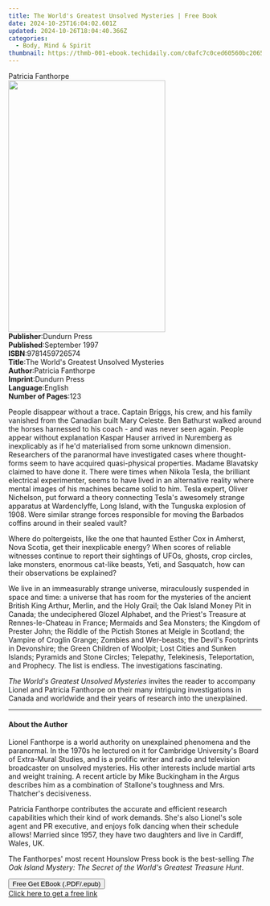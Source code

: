 ```yaml
---
title: The World's Greatest Unsolved Mysteries | Free Book
date: 2024-10-25T16:04:02.601Z
updated: 2024-10-26T18:04:40.366Z
categories:
  - Body, Mind & Spirit
thumbnail: https://thmb-001-ebook.techidaily.com/c0afc7c0ced60560bc2065b7d1fc9fec8c5f46ee9dd293178ef10b24ee21ecde.jpg
---
```

<main id="book-container">
  <div class="flex flex-col">
    <div class="book-brief flex-1 py-6 px-4 sm:p-6 md:py-10 md:px-8">
      <!-- brief-->
      <div class="book-brief-main">Patricia Fanthorpe</div>
    </div>
    <div
      class="book-meta-info flex-1 grid gap-4 col-start-1 col-end-3 row-start-1 sm:mb-6 sm:grid-cols-4 lg:gap-6 lg:col-start-2 lg:row-end-6 lg:row-span-6 lg:mb-0"
    >
      <div
        class="book-meta-info-left place-content-center mt-4 p-4 text-sm leading-6 col-start-2 col-span-2 dark:text-slate-400"
      >
        <img
          class="w-full h-500 object-cover rounded-lg sm:h-255 sm:col-span-2 lg:col-span-full"
          src="https://img-001-ebook.techidaily.com/e0ae8e2e0e29d500b7541464b57675345d77756d7bc76ee8a2fe180c41dc9b7a.jpg"
          alt=""
          width="312"
          height="500"
        />
      </div>
      <div
        class="book-meta-info-right mt-2 col-start-1 row-start-2 col-span-3 self-center"
      >
        <!-- meta data  -->
        <div class="flex flex-col px-4 md:px-8">
          <div class="flex-1">
            <strong>Publisher</strong>:<span class="px-2">Dundurn Press</span>
          </div>
          <div class="flex-1">
            <strong>Published</strong>:<span class="px-2">September 1997</span>
          </div>
          <div class="flex-1">
            <strong>ISBN</strong>:<span class="px-2">9781459726574</span>
          </div>
          <div class="flex-1">
            <strong>Title</strong>:<span class="px-2"
              >The World&#39;s Greatest Unsolved Mysteries</span
            >
          </div>
          <div class="flex-1">
            <strong>Author</strong>:<span class="px-2">Patricia Fanthorpe</span>
          </div>
          <div class="flex-1">
            <strong>Imprint</strong>:<span class="px-2">Dundurn Press</span>
          </div>
          <div class="flex-1">
            <strong>Language</strong>:<span class="px-2">English</span>
          </div>
          <div class="flex-1">
            <strong>Number of Pages</strong>:<span class="px-2">123</span>
          </div>
        </div>
      </div>
    </div>
    <div class="book-description flex-1 py-6 px-4 sm:p-6 md:py-10 md:px-8">
      <div class="book-description-main">
        <div accordion-content="" id="description">
          <p>
            People disappear without a trace. Captain Briggs, his crew, and his
            family vanished from the Canadian built Mary Celeste. Ben Bathurst
            walked around the horses harnessed to his coach - and was never seen
            again. People appear without explanation Kaspar Hauser arrived in
            Nuremberg as inexplicably as if he'd materialised from some unknown
            dimension. Researchers of the paranormal have investigated cases
            where thought-forms seem to have acquired quasi-physical properties.
            Madame Blavatsky claimed to have done it. There were times when
            Nikola Tesla, the brilliant electrical experimenter, seems to have
            lived in an alternative reality where mental images of his machines
            became solid to him. Tesla expert, Oliver Nichelson, put forward a
            theory connecting Tesla's awesomely strange apparatus at
            Wardenclyffe, Long Island, with the Tunguska explosion of 1908. Were
            similar strange forces responsible for moving the Barbados coffins
            around in their sealed vault?
          </p>
          <p>
            Where do poltergeists, like the one that haunted Esther Cox in
            Amherst, Nova Scotia, get their inexplicable energy? When scores of
            reliable witnesses continue to report their sightings of UFOs,
            ghosts, crop circles, lake monsters, enormous cat-like beasts, Yeti,
            and Sasquatch, how can their observations be explained?
          </p>
          <p>
            We live in an immeasurably strange universe, miraculously suspended
            in space and time: a universe that has room for the mysteries of the
            ancient British King Arthur, Merlin, and the Holy Grail; the Oak
            Island Money Pit in Canada; the undeciphered Glozel Alphabet, and
            the Priest's Treasure at Rennes-le-Chateau in France; Mermaids and
            Sea Monsters; the Kingdom of Prester John; the Riddle of the Pictish
            Stones at Meigle in Scotland; the Vampire of Croglin Grange; Zombies
            and Wer-beasts; the Devil's Footprints in Devonshire; the Green
            Children of Woolpit; Lost Cities and Sunken Islands; Pyramids and
            Stone Circles; Telepathy, Telekinesis, Teleportation, and Prophecy.
            The list is endless. The investigations fascinating.
          </p>
          <p>
            <i>The World's Greatest Unsolved Mysteries</i> invites the reader to
            accompany Lionel and Patricia Fanthorpe on their many intriguing
            investigations in Canada and worldwide and their years of research
            into the unexplained.
          </p>
        </div>
        <div class="accordion-fader"></div>
      </div>
    </div>
    <div class="book-excerpts flex-1 py-6 px-4 sm:p-6 md:py-10 md:px-8">
      <!-- excerpts-->
      <div class="book-excerpts-main">
        <hr />
        <h4 class="placeholder placeholder-heading">
          <span>About the Author</span>
        </h4>
        <p></p>
        <p>
          Lionel Fanthorpe is a world authority on unexplained phenomena and the
          paranormal. In the 1970s he lectured on it for Cambridge University's
          Board of Extra-Mural Studies, and is a prolific writer and radio and
          television broadcaster on unsolved mysteries. His other interests
          include martial arts and weight training. A recent article by Mike
          Buckingham in the Argus describes him as a combination of Stallone's
          toughness and Mrs. Thatcher's decisiveness.
        </p>
        <p>
          Patricia Fanthorpe contributes the accurate and efficient research
          capabilities which their kind of work demands. She's also Lionel's
          sole agent and PR executive, and enjoys folk dancing when their
          schedule allows! Married since 1957, they have two daughters and live
          in Cardiff, Wales, UK.
        </p>
        <p>
          The Fanthorpes' most recent Hounslow Press book is the best-selling
          <i
            >The Oak Island Mystery: The Secret of the World's Greatest Treasure
            Hunt</i
          >.
        </p>
        <p></p>
      </div>
    </div>
    <div
      class="book-about-author flex-1 py-6 px-4 sm:p-6 md:py-10 md:px-8"
    ></div>
    <div class="book-free-get flex-1 py-6 px-4 sm:p-6 md:py-10 md:px-8">
      <button
        id="btn-free-get"
        class="bg-blue-500 hover:bg-blue-700 text-white font-bold py-2 px-4 rounded"
      >
        Free Get EBook (.PDF/.epub)
      </button>
      <div id="countdown-display" class="px-2 text-lg mt-2"></div>
      <a
        id="free-link"
        class="hidden bg-blue-500 hover:bg-blue-700 text-white font-bold py-2 px-4 rounded"
        href="https://www.ebooks.com/en-us/book/1576841/the-world-s-greatest-unsolved-mysteries/patricia-fanthorpe/"
        target="_blank"
        >Click here to get a free link</a
      >
    </div>
    <script>
      let countdownTime = 0;
      let countdownInterval = null;
      document
        .getElementById('btn-free-get')
        .addEventListener('click', startCountdown);
      function startCountdown() {
        countdownTime = new Date().getTime() + 60000 * 3;
        countdownInterval = setInterval(updateCountdown, 1000);
        document.getElementById('btn-free-get').disabled = true;
        document
          .getElementById('btn-free-get')
          .classList.add('bg-gray-500', 'cursor-not-allowed');
      }
      function updateCountdown() {
        let currentTime = new Date().getTime();
        let timeLeft = countdownTime - currentTime;
        let secondsLeft = Math.floor(timeLeft / 1000);
        document.getElementById('countdown-display').innerHTML =
          `Remaining time: ${secondsLeft} seconds.`;
        if (secondsLeft <= 0) {
          clearInterval(countdownInterval);
          document.getElementById('btn-free-get').classList.add('hidden');
          document.getElementById('free-link').classList.remove('hidden');
          document.getElementById('countdown-display').innerHTML = '';
        }
      }
    </script>
  </div>
</main>

<ins class="adsbygoogle"
      style="display:block"
      data-ad-client="ca-pub-7571918770474297"
      data-ad-slot="8358498916"
      data-ad-format="auto"
      data-full-width-responsive="true"></ins>
    